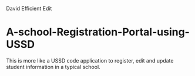 David Efficient Edit
# A-school-Registration-Portal-using-USSD
This is more like a USSD code application to register, edit and update student information in a typical school.
